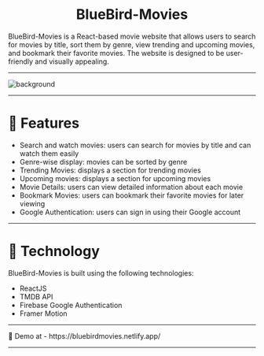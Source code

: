 <h1 align="center">BlueBird-Movies</h1>
BlueBird-Movies is a React-based movie website that allows users to search for movies by title, sort them by genre, view trending and upcoming movies, and bookmark their favorite movies. The website is designed to be user-friendly and visually appealing.
<hr/>

![background](https://user-images.githubusercontent.com/87109400/231843668-00e0d9aa-8447-4148-8a3a-0b68135c0795.png)

<hr/>

# 🍿 Features 

- Search and watch movies: users can search for movies by title and can watch them easily
- Genre-wise display: movies can be sorted by genre
- Trending Movies: displays a section for trending movies
- Upcoming movies: displays a section for upcoming movies
- Movie Details: users can view detailed information about each movie
- Bookmark Movies: users can bookmark their favorite movies for later viewing
- Google Authentication: users can sign in using their Google account

<hr/>

# 🍿 Technology

BlueBird-Movies is built using the following technologies:

- ReactJS
- TMDB API
- Firebase Google Authentication
- Framer Motion

<hr>
🍿 Demo at - https://bluebirdmovies.netlify.app/

<hr/>




  



